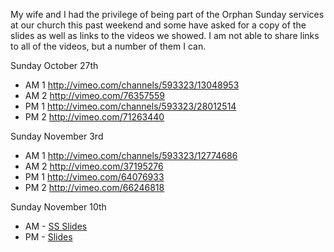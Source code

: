 My wife and I had the privilege of being part of the Orphan Sunday services at our church this past weekend and some have
asked for a copy of the slides as well as links to the videos we showed. I am not able to share links to all of the
videos, but a number of them I can.

Sunday October 27th
* AM 1 <http://vimeo.com/channels/593323/13048953>
* AM 2 <http://vimeo.com/76357559>
* PM 1 <http://vimeo.com/channels/593323/28012514>
* PM 2 <http://vimeo.com/71263440>

Sunday November 3rd
* AM 1 <http://vimeo.com/channels/593323/12774686>
* AM 2 <http://vimeo.com/37195276>
* PM 1 <http://vimeo.com/64076933>
* PM 2 <http://vimeo.com/66246818>

Sunday November 10th
* AM - [SS Slides](https://onedrive.live.com/redir?resid=CA99F1C887519C0%217108)
* PM - [Slides](https://onedrive.live.com/redir?resid=CA99F1C887519C0%217109)